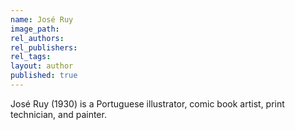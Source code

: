 ```yaml
---
name: José Ruy
image_path:
rel_authors:
rel_publishers:
rel_tags:
layout: author
published: true
---
```


José Ruy (1930) is a Portuguese illustrator, comic book artist, print technician, and painter.
